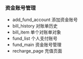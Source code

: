 ### 资金账号管理

- add_fund_account 添加资金账号
- bill_history 对账单历史
- bill_item 单个对账单对象
- fund_list 个人支付账号
- fund_main 资金账号管理
- recharge_page 充值页面
